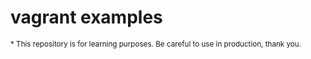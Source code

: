# vagrant examples
<sub>* This repository is for learning purposes. Be careful to use in production, thank you.</sup>
